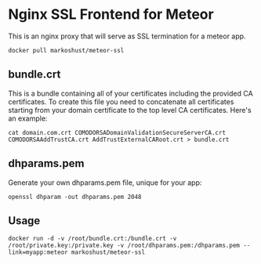 # Nginx SSL Frontend for Meteor

This is an nginx proxy that will serve as SSL termination for a meteor app.

    docker pull markoshust/meteor-ssl

## bundle.crt

This is a bundle containing all of your certificates including the provided CA certificates. To create this file you need to concatenate all certificates starting from your domain certificate to the top level CA certificates. Here's an example:

    cat domain.com.crt COMODORSADomainValidationSecureServerCA.crt COMODORSAAddTrustCA.crt AddTrustExternalCARoot.crt > bundle.crt

## dhparams.pem

Generate your own dhparams.pem file, unique for your app:

    openssl dhparam -out dhparams.pem 2048

## Usage

    docker run -d -v /root/bundle.crt:/bundle.crt -v /root/private.key:/private.key -v /root/dhparams.pem:/dhparams.pem --link=myapp:meteor markoshust/meteor-ssl
